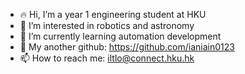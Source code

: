 - 🔥 Hi, I’m a year 1 engineering student at HKU
- 💫 I’m interested in robotics and astronomy
- 🌱 I’m currently learning automation development
- 🐣 My another github: https://github.com/ianiain0123
- 📫 How to reach me: iltlo@connect.hku.hk

<!---
iltlo/iltlo is a ✨ special ✨ repository because its `README.md` (this file) appears on your GitHub profile.
You can click the Preview link to take a look at your changes.
--->
